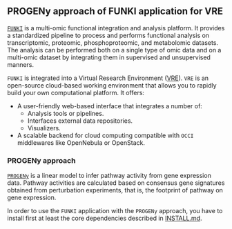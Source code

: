 ## PROGENy approach of FUNKI application for VRE

[`FUNKI`](https://github.com/saezlab/ShinyFUNKI) is a multi-omic functional integration and analysis platform. It provides a standardized pipeline to process and performs functional analysis on transcriptomic, proteomic, phosphoproteomic, and metabolomic datasets. The analysis can be performed both on a single type of omic data and on a multi-omic dataset by integrating them in supervised and unsupervised manners.

`FUNKI` is integrated into a Virtual Research Environment ([VRE](https://github.com/inab/openVRE)). `VRE` is an open-source cloud-based working environment that allows you to rapidly build your own computational platform. It offers:

- A user-friendly web-based interface that integrates a number of:
	- Analysis tools or pipelines.
	- Interfaces external data repositories.
	- Visualizers.
- A scalable backend for cloud computing compatible with `OCCI` middlewares like OpenNebula or OpenStack.

### PROGENy approach

[`PROGENy`](https://saezlab.github.io/progeny/) is a linear model to infer pathway activity from gene expression data. Pathway activities are calculated based on consensus gene signatures obtained from perturbation experiments, that is, the footprint of pathway on gene expression.

In order to use the `FUNKI` application with the `PROGENy` approach, you have to install first at least the core dependencies described in [INSTALL.md](https://github.com/lrodrin/ShinyFUNKI/blob/BSC_progeny/INSTALL.md).